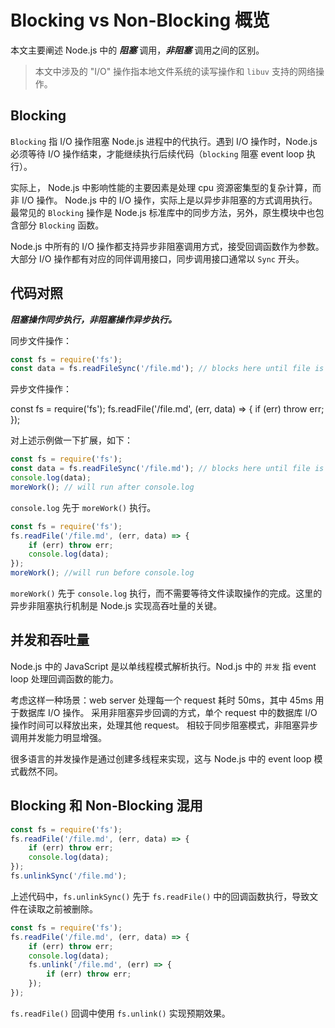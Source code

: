 # Blocking vs Non-Blocking 概览

本文主要阐述 Node.js 中的 **_阻塞_** 调用，**_非阻塞_** 调用之间的区别。

> 本文中涉及的 "I/O" 操作指本地文件系统的读写操作和 `libuv` 支持的网络操作。


## Blocking

`Blocking` 指 I/O 操作阻塞 Node.js 进程中的代执行。遇到 I/O 操作时，Node.js 
必须等待 I/O 操作结束，才能继续执行后续代码（`blocking` 阻塞 event loop 执行）。

实际上， Node.js 中影响性能的主要因素是处理 cpu 资源密集型的复杂计算，而非 I/O 操作。
Node.js 中的 I/O 操作，实际上是以异步非阻塞的方式调用执行。最常见的 `Blocking` 
操作是 Node.js 标准库中的同步方法，另外，原生模块中也包含部分 `Blocking` 函数。

Node.js 中所有的 I/O 操作都支持异步非阻塞调用方式，接受回调函数作为参数。
大部分 I/O 操作都有对应的同伴调用接口，同步调用接口通常以 `Sync` 开头。


## 代码对照

**_阻塞操作同步执行，非阻塞操作异步执行。_**

同步文件操作：

```js
const fs = require('fs');
const data = fs.readFileSync('/file.md'); // blocks here until file is read
```

异步文件操作：

const fs = require('fs');
fs.readFile('/file.md', (err, data) => {
    if (err) throw err;
});

对上述示例做一下扩展，如下：

```js
const fs = require('fs');
const data = fs.readFileSync('/file.md'); // blocks here until file is read
console.log(data);
moreWork(); // will run after console.log
```

`console.log` 先于 `moreWork()` 执行。


```js
const fs = require('fs');
fs.readFile('/file.md', (err, data) => {
    if (err) throw err;
    console.log(data);
});
moreWork(); //will run before console.log
```

`moreWork()` 先于 `console.log` 执行，而不需要等待文件读取操作的完成。这里的异步非阻塞执行机制是 Node.js 
实现高吞吐量的关键。


## 并发和吞吐量

Node.js 中的 JavaScript 是以单线程模式解析执行。Nod.js 中的 `并发` 指 event loop 处理回调函数的能力。

考虑这样一种场景：web server 处理每一个 request 耗时 50ms，其中 45ms 用于数据库 I/O 操作。
采用非阻塞异步回调的方式，单个 request 中的数据库 I/O 操作时间可以释放出来，处理其他 request。
相较于同步阻塞模式，非阻塞异步调用并发能力明显增强。

很多语言的并发操作是通过创建多线程来实现，这与 Node.js 中的 event loop 模式截然不同。


## Blocking 和 Non-Blocking 混用

```js
const fs = require('fs');
fs.readFile('/file.md', (err, data) => {
    if (err) throw err;
    console.log(data);
});
fs.unlinkSync('/file.md');
```

上述代码中，`fs.unlinkSync()` 先于 `fs.readFile()` 中的回调函数执行，导致文件在读取之前被删除。

```js
const fs = require('fs');
fs.readFile('/file.md', (err, data) => {
    if (err) throw err;
    console.log(data);
    fs.unlink('/file.md', (err) => {
        if (err) throw err;
    });
});
```

`fs.readFile()` 回调中使用 `fs.unlink()` 实现预期效果。

